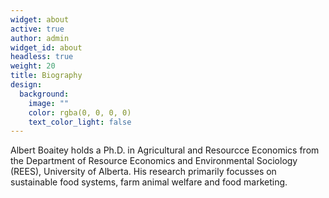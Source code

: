 ```yaml
---
widget: about
active: true
author: admin
widget_id: about
headless: true
weight: 20
title: Biography
design:
  background:
    image: ""
    color: rgba(0, 0, 0, 0)
    text_color_light: false
---
```



Albert Boaitey holds a Ph.D. in Agricultural and Resourcce Economics from the Department of Resource Economics and Environmental Sociology (REES), University of Alberta. His research primarily focusses on sustainable food systems, farm animal welfare and food marketing.